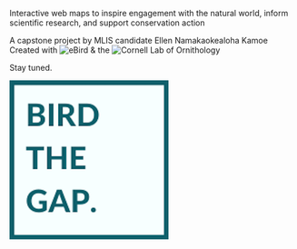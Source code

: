 Interactive web maps to inspire engagement with the natural world, inform scientific research, and support conservation action

A capstone project by MLIS candidate Ellen Namakaokealoha Kamoe<br>
Created with ![eBird](https://ebird.org/home) & the ![Cornell Lab of Ornithology](https://www.birds.cornell.edu/home?__hstc=60209138.7a26aefe5fb91e12c195d0a500fc3675.1561388051043.1589813531584.1589834986151.56&__hssc=60209138.2.1589834986151&__hsfp=3183374711)

Stay tuned.

![Tile image for Bird the Gap](images/bird-the-gap-logo.png)
